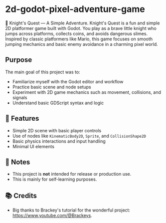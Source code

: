 # 2d-godot-pixel-adventure-game
 🏰 Knight's Quest — A Simple Adventure. 
 Knight's Quest is a fun and simple 2D platformer game built with Godot. You play as a brave little knight who jumps across platforms, collects coins, and avoids dangerous slimes. Inspired by classic platformers like Mario, this game focuses on smooth jumping mechanics and basic enemy avoidance in a charming pixel world.

## Purpose
The main goal of this project was to:
- Familiarize myself with the Godot editor and workflow
- Practice basic scene and node setups
- Experiment with 2D game mechanics such as movement, collisions, and signals
- Understand basic GDScript syntax and logic

## 🔧 Features
- Simple 2D scene with basic player controls
- Use of nodes like `KinematicBody2D`, `Sprite`, and `CollisionShape2D`
- Basic physics interactions and input handling
- Minimal UI elements

## 📌 Notes
- This project is **not** intended for release or production use.
- This is mainly for self-learning purposes.

## 📚 Credits
- Big thanks to Brackey's tutorial for the wonderful project: https://www.youtube.com/@Brackeys.
